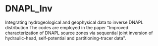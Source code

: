 # DNAPL_Inv
Integrating hydrogeological and geophysical data to inverse DNAPL distribution
The codes are employed in the paper "Improved characterization of DNAPL source zones via sequential joint inversion of hydraulic-head, self-potential and partitioning-tracer data".
